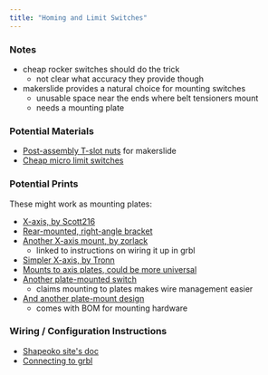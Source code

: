 ```yaml
---
title: "Homing and Limit Switches"
---
```


### Notes

* cheap rocker switches should do the trick
  * not clear what accuracy they provide though
* makerslide provides a natural choice for mounting switches
  * unusable space near the ends where belt tensioners mount
  * needs a mounting plate

### Potential Materials

* [Post-assembly T-slot nuts](https://www.inventables.com/technologies/post-assembly-t-slot-nuts) for makerslide
* [Cheap micro limit switches](http://www.amazon.com/gp/product/B00H8TIEHW/ref=oh_aui_detailpage_o00_s00?ie=UTF8&psc=1)

### Potential Prints

These might work as mounting plates:

* [X-axis, by Scott216](https://www.thingiverse.com/thing:328379)
* [Rear-mounted, right-angle bracket](https://www.thingiverse.com/thing:408063)
* [Another X-axis mount, by zorlack](http://www.thingiverse.com/thing:257089)
  * linked to instructions on wiring it up in grbl
* [Simpler X-axis, by Tronn](http://www.thingiverse.com/thing:503552)
* [Mounts to axis plates, could be more universal](http://www.thingiverse.com/thing:804706)
* [Another plate-mounted switch](http://www.thingiverse.com/thing:617617)
  * claims mounting to plates makes wire management easier
* [And another plate-mount design](http://www.thingiverse.com/thing:630962)
  * comes with BOM for mounting hardware

### Wiring / Configuration Instructions

* [Shapeoko site's doc](http://www.shapeoko.com/wiki/index.php/Home/Limit_Switches)
* [Connecting to grbl](https://github.com/grbl/grbl/wiki/Connecting-Grbl)